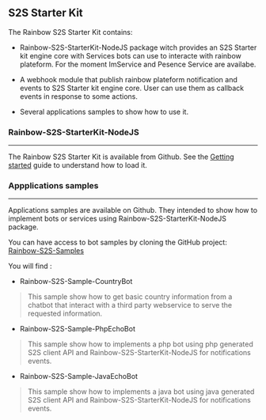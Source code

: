 ## S2S Starter Kit

The Rainbow S2S Starter Kit contains:

- Rainbow-S2S-StarterKit-NodeJS package witch provides an S2S Starter kit engine core with Services bots can use to interacte with rainbow plateform.
  For the moment ImService and Pesence Service are availabe.
- A webhook module that publish rainbow plateform notification and events to S2S Starter kit engine core. User can use them as callback events in response to some actions.

- Several applications samples to show how to use it.

### Rainbow-S2S-StarterKit-NodeJS

---

The Rainbow S2S Starter Kit is available from Github. See the [Getting started](/#/documentation/doc/sdk/s2s-starterkit-nodejs/guides/Getting_Started) guide to understand how to load it.


### Appplications samples
---

Applications samples are available on Github. They intended to show how to implement bots or services using Rainbow-S2S-StarterKit-NodeJS package.

You can have access to bot samples by cloning the GitHub project: [Rainbow-S2S-Samples](https://github.com/Rainbow-CPaaS/Rainbow-S2S-Samples)

You will find :

- Rainbow-S2S-Sample-CountryBot
>This sample show how to get basic country information from a chatbot that interact with a third party webservice to serve the requested information.

- Rainbow-S2S-Sample-PhpEchoBot
>This sample show how to implements a php bot using php generated S2S client API and Rainbow-S2S-StarterKit-NodeJS for notifications events.

- Rainbow-S2S-Sample-JavaEchoBot
>This sample show how to implements a java bot using java generated S2S client API and Rainbow-S2S-StarterKit-NodeJS for notifications events.

